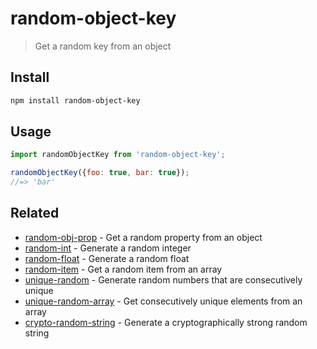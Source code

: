# random-object-key

> Get a random key from an object

## Install

```sh
npm install random-object-key
```

## Usage

```js
import randomObjectKey from 'random-object-key';

randomObjectKey({foo: true, bar: true});
//=> 'bar'
```

## Related

- [random-obj-prop](https://github.com/sindresorhus/random-obj-prop) - Get a random property from an object
- [random-int](https://github.com/sindresorhus/random-int) - Generate a random integer
- [random-float](https://github.com/sindresorhus/random-float) - Generate a random float
- [random-item](https://github.com/sindresorhus/random-item) - Get a random item from an array
- [unique-random](https://github.com/sindresorhus/unique-random) - Generate random numbers that are consecutively unique
- [unique-random-array](https://github.com/sindresorhus/unique-random-array) - Get consecutively unique elements from an array
- [crypto-random-string](https://github.com/sindresorhus/crypto-random-string) - Generate a cryptographically strong random string
